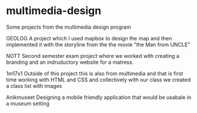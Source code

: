 # multimedia-design
Some projects from the multimedia design program

GEOLOG
A project which I used mapbox to design the map and then implemented it with the storyline from the the movie "the Man from UNCLE"

NOTT
Second semester exam project where we worked with creating a branding and an indruductory website for a matress.

1m17x1 
Outside of this project this is also from multimedia and that is first time working with HTML and CSS and collectively with our class
we created a class list with images

Anikmuseet
Designing a mobile friendly application that would be usabale in a museum setting 
